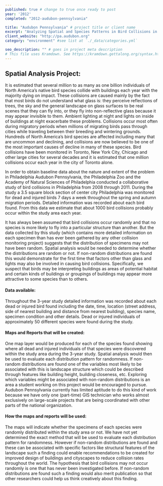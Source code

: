 ```yaml
---
published: true # change to true once ready to post
year: '2012'
completed: "2012-audubon-pennsylvania"

title: "Audubon Pennsylvania" # project title or client name
excerpt: "Analyzing Spatial and Species Patterns in Bird Collisions in Downtown Philadelphia" # shows on project list page
client_website: "http://pa.audubon.org"
category: "environment" #see list at `./_data/categories.yml`

seo_description: "" # goes in project meta description
# This file uses Kramdown. See https://kramdown.gettalong.org/syntax.html for syntax
---
```


## Spatial Analysis Project:
It is estimated that several million to as many as one billion individuals of North America’s native bird species collide with buildings each year with the majority dying on impact. These collisions are caused mainly by the fact that most birds do not understand what glass is: they perceive reflections of trees, the sky and the general landscape on glass surfaces to be real scenes that they can fly into, or they fly into non-reflective glass because it may appear invisible to them. Ambient lighting at night and lights on inside of buildings at night exacerbate these problems. Collisions occur most often during migratory periods when millions of migrating birds pass through cities while traveling between their breeding and wintering grounds. Hundreds of North America’s bird species are affected including many that are uncommon and declining, and collisions are now believed to be one of the most important causes of decline in many of these species. Bird collisions have been monitored in Toronto, New York City, Chicago and other large cities for several decades and it is estimated that one million collisions occur each year in the city of Toronto alone.

In order to obtain baseline data about the nature and extent of the problem in Philadelphia Audubon Pennsylvania, the Philadelphia Zoo and the Academy of Natural Sciences of Philadelphia conducted a collaborative study of bird collisions in Philadelphia from 2008 through 2011. During the study a 3.5 square block section of center city Philadelphia was monitored for dead and injured birds 7 days a week throughout the spring and autumn migration periods. Detailed information was recorded about each bird found. From this data we estimate that about 1000 bird collisions probably occur within the study area each year.

It has always been assumed that bird collisions occur randomly and that no species is more likely to fly into a particular structure than another. But the data collected by this study (which contains more detailed information on each specimen than has ever been gathered by any other collision monitoring project) suggests that the distribution of specimens may not have been random. Spatial analysis would be needed to determine whether the distributions are random or not. If non-random distributions are found this would demonstrate for the first time that factors other than glass and lights may also be involved in causing bird collisions. Specifically, we suspect that birds may be interpreting buildings as areas of potential habitat and certain kinds of buildings or groupings of buildings may appear more attractive to some species than to others.

#### Data available:
Throughout the 3-year study detailed information was recorded about each dead or injured bird found including the date, time, location (street address, side of nearest building and distance from nearest building), species name, specimen condition and other details. Dead or injured individuals of approximately 50 different species were found during the study.

#### Maps and Reports that will be created:
One map layer would be produced for each of the species found showing where all dead and injured individuals of that species were discovered within the study area during the 3-year study. Spatial analysis would then be used to evaluate each distribution pattern for randomness. If non-random distributions are found one of the variables most likely to be associated with this is landscape structure which could be described through features like building height, building closeness, etc. Exploring which variables might be associated with non-random distributions is an area a student working on this project would be encouraged to pursue. Audubon Pennsylvania currently has limited aptitude to do this kind of work because we have only one (part-time) GIS technician who works almost exclusively on large-scale projects that are being coordinated with other parts of the national organization.

#### How the maps and reports will be used:
The maps will indicate whether the specimens of each species were randomly distributed within the study area or not. We have not yet determined the exact method that will be used to evaluate each distribution pattern for randomness. However if non-random distributions are found and these can be associated with specific factors like structural features of the landscape such a finding could enable recommendations to be created for improved design of buildings and cityscapes to reduce collision rates throughout the world. The hypothesis that bird collisions may not occur randomly is one that has never been investigated before. If non-random distributions are found such a finding would also merit publication so that other researchers could help us think creatively about this finding.

